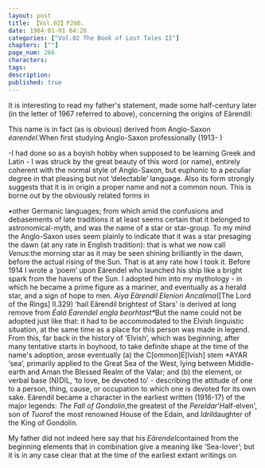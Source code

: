 ```yaml
---
layout: post
title: 【Vol.02】P266.
date: 1984-01-01 04:26
categories: ["Vol.02 The Book of Lost Tales II"]
chapters: [""]
page_num: 266
characters: 
tags: 
description: 
published: true
---
```


<p style="text-indent: 0;">
It is interesting to read my father's statement, made some half-century later (in the letter of 1967 referred to above), concerning the origins of Eärendil:
</p>

This name is in fact (as is obvious) derived from Anglo-Saxon <I>éarendel</I>.When first studying Anglo-Saxon professionally (1913- )

-I had done so as a boyish hobby when supposed to be learning Greek and Latin - I was struck by the great beauty of this word (or name), entirely coherent with the normal style of Anglo-Saxon, but euphonic to a peculiar degree in that pleasing but not ‘delectable’ language. Also its form strongly suggests that it is in origin a proper name and not a common noun. This is borne out by the obviously related forms in

•other Germanic languages; from which amid the confusions and debasements of late traditions it at least seems certain that it belonged to astronomical-myth, and was the name of a star or star-group. To my mind the Anglo-Saxon uses seem plainly to indicate that it was a star presaging the dawn (at any rate in English tradition): that is what we now call <I>Venus:</I>the morning star as it may be seen shining brilliantly in the dawn, before the actual rising of the Sun. That is at any rate how I took it. Before 1914 I wrote a ‘poem’ upon Eärendel who launched his ship like a bright spark from the havens of the Sun. I adopted him into my mythology - in which he became a prime figure as a mariner, and eventually as a herald star, and a sign of hope to men. <I>Aiya Eärendil Elenion Ancalima</I>([The Lord of the Rings] II.329) ‘hail Eärendil brightest of Stars' is derived at long remove from <I>Éalá Éarendel engla beorhtast\*</I>But the name could not be adopted just like that: it had to be accommodated to the Elvish linguistic situation, at the same time as a place for this person was made in legend. From this, far back in the history of ‘Elvish’, which was beginning, after many tentative starts in boyhood, to take definite shape at the time of the name's adoption, arose eventually (a) the C[ommon]E[lvish] stem \*AYAR ‘sea’, primarily applied to the Great Sea of the West, lying between Middle-earth and Aman the Blessed Realm of the Valar; and (b) the element, or verbal base (N)DIL, ‘to love, be devoted to’ - describing the attitude of one to a person, thing, cause, or occupation to which one is devoted for its own sake. Eärendil became a character in the earliest written (1916-17) of the major legends: <I>The Fall of Gondolin</I>,the greatest of the <I>Pereldar</I>'Half-elven', son of <I>Tuor</I>of the most renowned House of the Edain, and <I>Idril</I>daughter of the King of Gondolin.

My father did not indeed here say that his <I>Eärendel</I>contained from the beginning elements that in combination give a meaning like ‘Sea-lover’; but it is in any case clear that at the time of the earliest extant writings on

